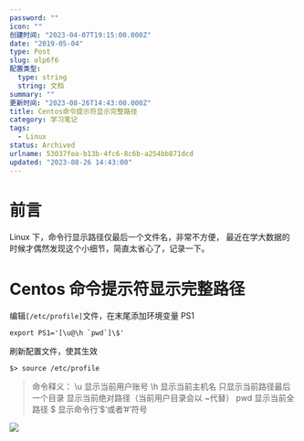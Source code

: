 ```yaml
---
password: ""
icon: ""
创建时间: "2023-04-07T19:15:00.000Z"
date: "2019-05-04"
type: Post
slug: olp6f6
配置类型:
  type: string
  string: 文档
summary: ""
更新时间: "2023-08-26T14:43:00.000Z"
title: Centos命令提示符显示完整路径
category: 学习笔记
tags:
  - Linux
status: Archived
urlname: 53037fea-b13b-4fc6-8c6b-a254bb871dcd
updated: "2023-08-26 14:43:00"
---
```


# 前言

Linux 下，命令行显示路径仅最后一个文件名，非常不方便， 最近在学大数据的时候才偶然发现这个小细节，简直太省心了，记录一下。

# Centos 命令提示符显示完整路径

编辑`[/etc/profile]`文件，在末尾添加环境变量 PS1

```text
export PS1='[\u@\h `pwd`]\$'
```

刷新配置文件，使其生效

```text
$> source /etc/profile
```

> 命令释义： \u 显示当前用户账号 \h 显示当前主机名 只显示当前路径最后一个目录 显示当前绝对路径（当前用户目录会以 ~代替） pwd 显示当前全路径 $ 显示命令行’$‘或者’#’符号

![](https://blogimagesrep-1257180516.cos.ap-guangzhou.myqcloud.com/1874-blog-images/d703f084edb6c651bf916d71947e03f5.png)
